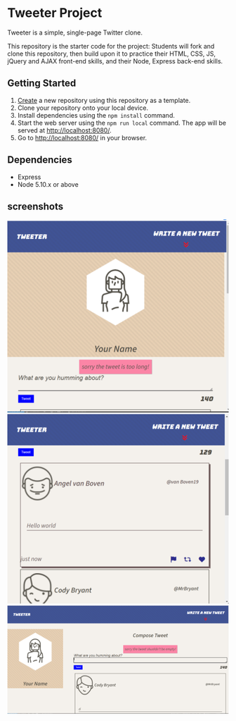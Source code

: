 # Tweeter Project

Tweeter is a simple, single-page Twitter clone.

This repository is the starter code for the project: Students will fork and clone this repository, then build upon it to practice their HTML, CSS, JS, jQuery and AJAX front-end skills, and their Node, Express back-end skills.

## Getting Started

1. [Create](https://docs.github.com/en/repositories/creating-and-managing-repositories/creating-a-repository-from-a-template) a new repository using this repository as a template.
2. Clone your repository onto your local device.
3. Install dependencies using the `npm install` command.
3. Start the web server using the `npm run local` command. The app will be served at <http://localhost:8080/>.
4. Go to <http://localhost:8080/> in your browser.

## Dependencies

- Express
- Node 5.10.x or above
## screenshots
!["screenshot description"](https://github.com/jwanali/tweeter/blob/master/docs/tweet-box1.png?raw=true)
!["screenshot description"](https://github.com/jwanali/tweeter/blob/master/docs/tweet-box2.png)
!["screenshot description"](https://github.com/jwanali/tweeter/blob/master/docs/tweet-box3.png)
